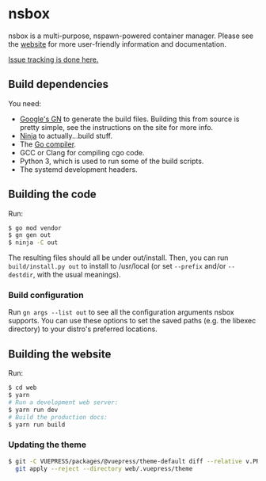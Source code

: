 # nsbox

nsbox is a multi-purpose, nspawn-powered container manager. Please see the
[website](https://nsbox.dev) for more user-friendly information and documentation.

[Issue tracking is done here.](https://ora.pm/project/211667/kanban)

## Build dependencies

You need:

- [Google's GN](https://gn.googlesource.com/gn) to generate the build files. Building this
  from source is pretty simple, see the instructions on the site for more info.
- [Ninja](https://ninja-build.org/) to actually...build stuff.
- The [Go compiler](http://golang.org).
- GCC or Clang for compiling cgo code.
- Python 3, which is used to run some of the build scripts.
- The systemd development headers.

## Building the code

Run:

```bash
$ go mod vendor
$ gn gen out
$ ninja -C out
```

The resulting files should all be under out/install. Then, you can run
`build/install.py out` to install to /usr/local (or set `--prefix` and/or `--destdir`, with the
usual meanings).

### Build configuration

Run `gn args --list out` to see all the configuration arguments nsbox supports. You can use
these options to set the saved paths (e.g. the libexec directory) to your distro's preferred
locations.

## Building the website

Run:

```bash
$ cd web
$ yarn
# Run a development web server:
$ yarn run dev
# Build the production docs:
$ yarn run build
```

### Updating the theme

```bash
$ git -C VUEPRESS/packages/@vuepress/theme-default diff --relative v.PREV ':(exclude)__tests__' |\
  git apply --reject --directory web/.vuepress/theme
```
